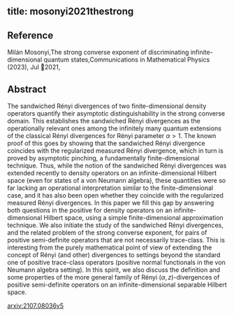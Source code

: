 title: mosonyi2021thestrong
---


## Reference

Milán Mosonyi,The strong converse exponent of discriminating infinite-dimensional quantum states,Communications in Mathematical Physics (2023), Jul 2021,

## Abstract 
The sandwiched Rényi divergences of two finite-dimensional density operators quantify their asymptotic distinguishability in the strong converse domain. This establishes the sandwiched Rényi divergences as the operationally relevant ones among the infinitely many quantum extensions of the classical Rényi divergences for Rényi parameter $\alpha>1$. The known proof of this goes by showing that the sandwiched Rényi divergence coincides with the regularized measured Rényi divergence, which in turn is proved by asymptotic pinching, a fundamentally finite-dimensional technique. Thus, while the notion of the sandwiched Rényi divergences was extended recently to density operators on an infinite-dimensional Hilbert space (even for states of a von Neumann algebra), these quantities were so far lacking an operational interpretation similar to the finite-dimensional case, and it has also been open whether they coincide with the regularized measured Rényi divergences. In this paper we fill this gap by answering both questions in the positive for density operators on an infinite-dimensional Hilbert space, using a simple finite-dimensional approximation technique.
We also initiate the study of the sandwiched Rényi divergences, and the related problem of the strong converse exponent, for pairs of positive semi-definite operators that are not necessarily trace-class. This is interesting from the purely mathematical point of view of extending the concept of Rényi (and other) divergences to settings beyond the standard one of positive trace-class operators (positive normal functionals in the von Neumann algebra setting). In this spirit, we also discuss the definition and some properties of the more general family of Rényi $(\alpha,z)$-divergences of positive semi-definite operators on an infinite-dimensional separable Hilbert space.
    

[arxiv:2107.08036v5](https://arxiv.org/abs/2107.08036v5)